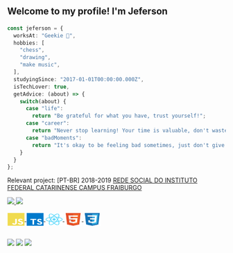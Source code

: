 ## Welcome to my profile! I'm Jeferson 

```typescript
const jeferson = {
  worksAt: "Geekie 🧠",
  hobbies: [
    "chess",
    "drawing",
    "make music",
  ],
  studyingSince: "2017-01-01T00:00:00.000Z",
  isTechLover: true,
  getAdvice: (about) => {
    switch(about) {
      case "life":
        return "Be grateful for what you have, trust yourself!";
      case "career":
        return "Never stop learning! Your time is valuable, don't waste it scrolling on TikTok or ig for hours.";
      case "badMoments":
        return "It's okay to be feeling bad sometimes, just don't give up! Things are going to get better soon.";
    }
  }
};
```

Relevant project:
[PT-BR] 2018-2019 [REDE SOCIAL DO INSTITUTO FEDERAL CATARINENSE CAMPUS
FRAIBURGO](https://publicacoes.ifc.edu.br/index.php/fepexfraiburgo/article/view/594)

<div>
  <a href="https://github.com/zjefersound">
  <img height="180em" src="https://github-readme-stats.vercel.app/api?username=zjefersound&show_icons=true&theme=dracula&include_all_commits=true&count_private=true"/>
  <img height="180em" src="https://github-readme-stats.vercel.app/api/top-langs/?username=zjefersound&layout=compact&langs_count=16&theme=dracula"/>
<div>
<div style="display: inline_block"><br>
  <img align="center" alt="zjefersound-Js" height="30" width="40" src="https://raw.githubusercontent.com/devicons/devicon/master/icons/javascript/javascript-plain.svg">
  <img align="center" alt="zjefersound-Ts" height="30" width="40" src="https://raw.githubusercontent.com/devicons/devicon/master/icons/typescript/typescript-plain.svg">
  <img align="center" alt="zjefersound-React" height="30" width="40" src="https://raw.githubusercontent.com/devicons/devicon/master/icons/react/react-original.svg">
  <img align="center" alt="zjefersound-HTML" height="30" width="40" src="https://raw.githubusercontent.com/devicons/devicon/master/icons/html5/html5-original.svg">
  <img align="center" alt="zjefersound-CSS" height="30" width="40" src="https://raw.githubusercontent.com/devicons/devicon/master/icons/css3/css3-original.svg">
</div>
  
  ##
 
<div> 
  <a href="https://instagram.com/zjefersound" target="_blank"><img src="https://img.shields.io/badge/-Instagram-%23E4405F?style=for-the-badge&logo=instagram&logoColor=white" target="_blank"></a>
  <a href = "mailto: zjefersound@gmail.com"><img src="https://img.shields.io/badge/-Gmail-%23333?style=for-the-badge&logo=gmail&logoColor=white" target="_blank"></a>
  <a href="https://www.linkedin.com/in/jeferson-santos-moraes-de-souza-81223a192" target="_blank"><img src="https://img.shields.io/badge/-LinkedIn-%230077B5?style=for-the-badge&logo=linkedin&logoColor=white" target="_blank"></a> 
</div>
